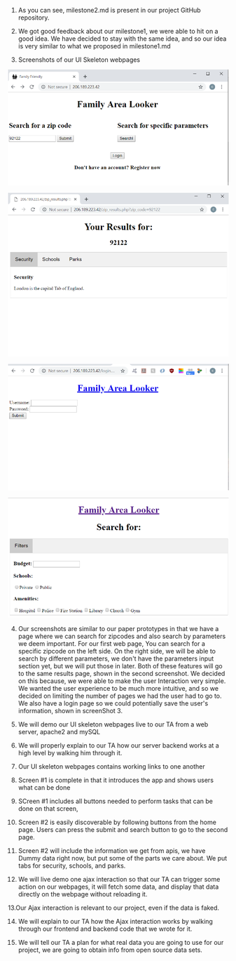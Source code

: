 1. As you can see, milestone2.md is present in our project GitHub repository.

2. We got good feedback about our milestone1, we were able to hit on a good idea. We have decided to stay with the same idea, and so our idea is very similar to what we proposed in milestone1.md

3. Screenshots of our UI Skeleton webpages 

  ![ScreenShot 1](https://raw.githubusercontent.com/yimengsun/COGS121-project/master/ScreenShot%201%20.PNG)
  
  ![ScreenShot 2](https://raw.githubusercontent.com/yimengsun/COGS121-project/master/ScreenShot%202.PNG)
  
  ![ScreenShot 3](https://raw.githubusercontent.com/yimengsun/COGS121-project/master/ScreenShot%203.PNG)
  
  ![ScreenShot 4](https://raw.githubusercontent.com/yimengsun/COGS121-project/master/ScreenShot%204.PNG)
  
4. Our screenshots are similar to our paper prototypes in that we have a page where we can search for zipcodes and also search by parameters we deem important. For our first web page, You can search for a specific zipcode on the left side. On the right side, we will be able to search by different parameters, we don't have the parameters input section yet, but we will put those in later. Both of these features will go to the same results page, shown in the second screenshot. We decided on this because, we were able to make the user Interaction very simple. We wanted the user experience to be much more intuitive, and so we decided on limiting the number of pages we had the user had to go to. We also have a login page so we could potentially save the user's information, shown in screenShot 3.

5. We will demo our UI skeleton webpages live to our TA from a web server, apache2 and mySQL

6. We will properly explain to our TA how our server backend works at a high level by walking him through it.

7. Our UI skeleton webpages contains working links to one another

8. Screen #1 is complete in that it introduces the app and shows users what can be done

9. SCreen #1 includes all buttons needed to perform tasks that can be done on that screen, 

10. Screen #2 is easily discoverable by following buttons from the home page. Users can press the submit and search button to go to the second page.

11. Screen #2 will include the information we get from apis, we have Dummy data right now, but put some of the parts we care about. We put tabs for security, schools, and parks.

12. We will live demo one ajax interaction so that our TA can trigger some action on our webpages, it will fetch some data, and display that data directly on the webpage without reloading it.

13.Our Ajax interaction is relevant to our project, even if the data is faked.

14. We will explain to our TA how the Ajax interaction works by walking through our frontend and backend code that we wrote for it.

15. We will tell our TA a plan for what real data you are going to use for our project, we are going to obtain info from open source data sets. 
